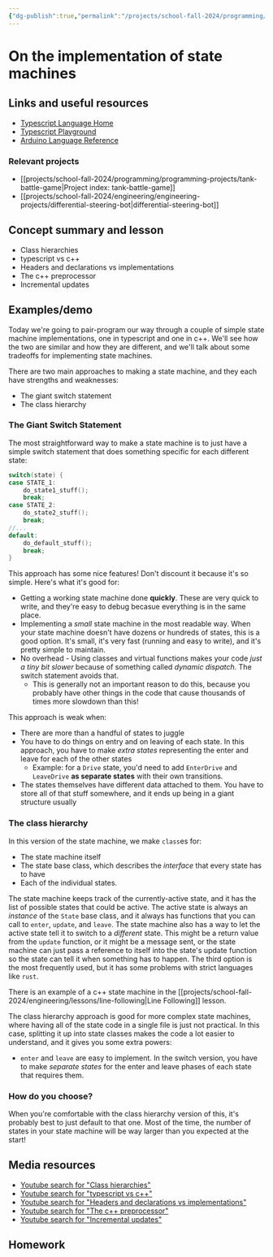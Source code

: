 ```yaml
---
{"dg-publish":true,"permalink":"/projects/school-fall-2024/programming/lessons/implenting-state-machines/"}
---
```



#  On the implementation of state machines

## Links and useful resources

- [Typescript Language Home](https://www.typescriptlang.org/)
- [Typescript Playground](https://www.typescriptlang.org/play/)
- [Arduino Language Reference](https://docs.arduino.cc/language-reference/)


### Relevant projects

- [[projects/school-fall-2024/programming/programming-projects/tank-battle-game\|Project index: tank-battle-game]]
- [[projects/school-fall-2024/engineering/engineering-projects/differential-steering-bot\|differential-steering-bot]]

## Concept summary and lesson

- Class hierarchies 
- typescript vs c++ 
- Headers and declarations vs implementations 
- The c++ preprocessor 
- Incremental updates 

## Examples/demo

Today we're going to pair-program our way through a couple of simple state machine implementations, one in typescript and one in c++. We'll see how the two are similar and how they are different, and we'll talk about some tradeoffs for implementing state machines. 

There are two main approaches to making a state machine, and they each have strengths and weaknesses: 
- The giant switch statement
- The class hierarchy

### The Giant Switch Statement

The most straightforward way to make a state machine is to just have a simple switch statement that does something specific for each different state:

```c++
switch(state) {
case STATE_1: 
    do_state1_stuff();
    break;
case STATE_2:
    do_state2_stuff();
    break;
//...
default:
    do_default_stuff();
    break;
}
```

This approach has some nice features! Don't discount it because it's so simple. Here's what it's good for:

- Getting a working state machine done **quickly**. These are very quick to write, and they're easy to debug becasue everything is in the same place.
- Implementing a *small* state machine in the most readable way. When your state machine doesn't have dozens or hundreds of states, this is a good option. It's small, it's very fast (running and easy to write), and it's pretty simple to maintain.
- No overhead - Using classes and virtual functions makes your code *just a tiny bit slower* because of something called *dynamic dispatch*. The switch statement avoids that.
    - This is generally not an important reason to do this, because you probably have other things in the code that cause thousands of times more slowdown than this!

This approach is weak when:
- There are more than a handful of states to juggle
- You have to do things on entry and on leaving of each state. In this approach, you have to make *extra states* representing the enter and leave for each of the other states
    - Example: for a `Drive` state, you'd need to add `EnterDrive` and `LeaveDrive` **as separate states** with their own transitions.
- The states themselves have different data attached to them. You have to store all of that stuff somewhere, and it ends up being in a giant structure usually

### The class hierarchy

In this version of the state machine, we make `class`es for:
- The state machine itself
- The state base class, which describes the *interface* that every state has to have
- Each of the individual states.

The state machine keeps track of the currently-active state, and it has the list of possible states that could be active. The active state is always an *instance* of the `State` base class, and it always has functions that you can call to `enter`, `update`, and `leave`. The state machine also has a way to let the active state tell it to switch to a *different* state. This might be a return value from the `update` function, or it might be a message sent, or the state machine can just pass a reference to itself into the state's update function so the state can tell it when something has to happen. The third option is the most frequently used, but it has some problems with strict languages like `rust`.

There is an example of a c++ state machine in the [[projects/school-fall-2024/engineering/lessons/line-following\|Line Following]] lesson.

The class hierarchy approach is good for more complex state machines, where having all of the state code in a single file is just not practical. In this case, splitting it up into state classes makes the code a lot easier to understand, and it gives you some extra powers:
- `enter` and `leave` are easy to implement. In the switch version, you have to make *separate states* for the enter and leave phases of each state that requires them.
### How do you choose?

When you're comfortable with the class hierarchy version of this, it's probably best to just default to that one. Most of the time, the number of states in your state machine will be way larger than you expected at the start! 

## Media resources

- [Youtube search for "Class hierarchies"](https://www.youtube.com/results?search_query=Class%20hierarchies) 
- [Youtube search for "typescript vs c++"](https://www.youtube.com/results?search_query=typescript%20vs%20c++) 
- [Youtube search for "Headers and declarations vs implementations"](https://www.youtube.com/results?search_query=Headers%20and%20declarations%20vs%20implementations) 
- [Youtube search for "The c++ preprocessor"](https://www.youtube.com/results?search_query=The%20c++%20preprocessor) 
- [Youtube search for "Incremental updates"](https://www.youtube.com/results?search_query=Incremental%20updates) 


## Homework

